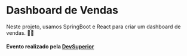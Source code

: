 # Dashboard de Vendas

 Neste projeto, usamos SpringBoot e React para criar um dashboard de vendas. :office_worker:
 
 #### Evento realizado pela [DevSuperior](https://devsuperior.com.br/cursos)
